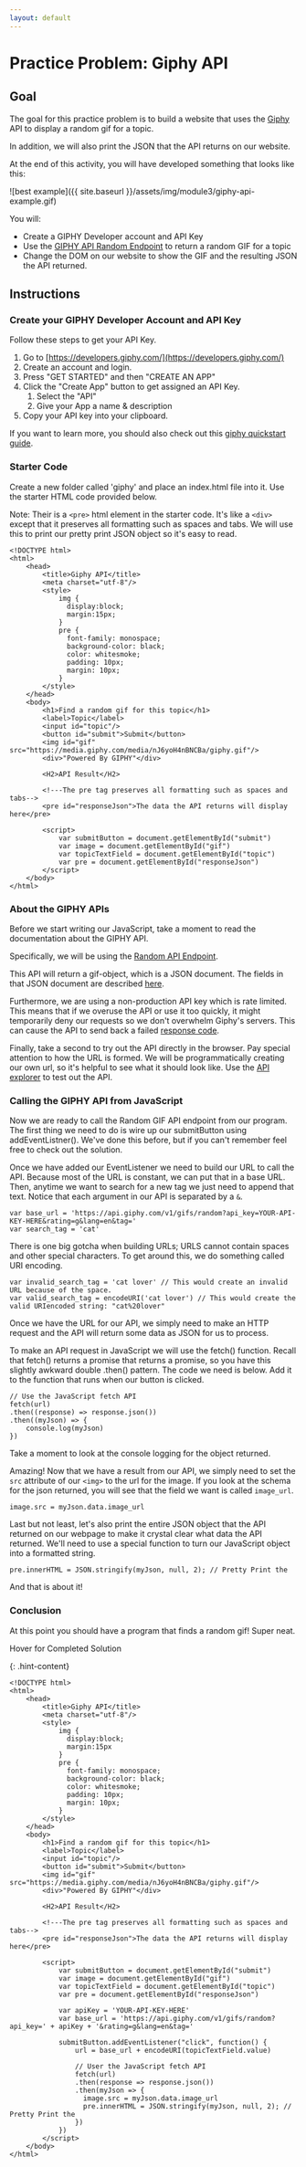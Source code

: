 ```yaml
---
layout: default
---
```


# Practice Problem: Giphy API

## Goal

The goal for this practice problem is to build a website that uses the [Giphy](https://giphy.com/) API to display a random gif for a topic.  

In addition, we will also print the JSON that the API returns on our website.

At the end of this activity, you will have developed something that looks like this:

![best example]({{ site.baseurl }}/assets/img/module3/giphy-api-example.gif)

You will:
- Create a GIPHY Developer account and API Key
- Use the [GIPHY API Random Endpoint](https://developers.giphy.com/docs/api/endpoint#random) to return a random GIF for a topic
- Change the DOM on our website to show the GIF and the resulting JSON the API returned.

## Instructions

### Create your GIPHY Developer Account and API Key
Follow these steps to get your API Key.

1. Go to [https://developers.giphy.com/](https://developers.giphy.com/)
2. Create an account and login.
3. Press "GET STARTED" and then "CREATE AN APP"
4. Click the "Create App" button to get assigned an API Key.  
    1. Select the "API"
    2. Give your App a name & description
5. Copy your API key into your clipboard.

If you want to learn more, you should also check out this [giphy quickstart guide](https://developers.giphy.com/docs/api#quick-start-guide).

### Starter Code
Create a new folder called 'giphy' and place an index.html file into it.  Use the starter HTML code provided below.

Note: Their is a `<pre>` html element in the starter code.  It's like a `<div>` except that it preserves all formatting such as spaces and tabs.  We will use this to print our pretty print JSON object so it's easy to read. 

```
<!DOCTYPE html>
<html>
    <head>
        <title>Giphy API</title>
        <meta charset="utf-8"/>
        <style>
            img {
              display:block;
              margin:15px;
            }
            pre { 
              font-family: monospace; 
              background-color: black;
              color: whitesmoke;
              padding: 10px;
              margin: 10px;
            }
        </style>
    </head>
    <body>
        <h1>Find a random gif for this topic</h1>
        <label>Topic</label>
        <input id="topic"/>
        <button id="submit">Submit</button>
        <img id="gif" src="https://media.giphy.com/media/nJ6yoH4nBNCBa/giphy.gif"/>
        <div>"Powered By GIPHY"</div>

        <H2>API Result</H2>

        <!---The pre tag preserves all formatting such as spaces and tabs-->
        <pre id="responseJson">The data the API returns will display here</pre>

        <script>
            var submitButton = document.getElementById("submit")
            var image = document.getElementById("gif")
            var topicTextField = document.getElementById("topic")
            var pre = document.getElementById("responseJson")
        </script>
    </body>
</html>
```

### About the GIPHY APIs

Before we start writing our JavaScript, take a moment to read the documentation about the GIPHY API.

Specifically, we will be using the [Random API Endpoint](https://developers.giphy.com/docs/api/endpoint#random).

This API will return a gif-object, which is a JSON document.  The fields in that JSON document are described [here](https://developers.giphy.com/docs/api/schema#gif-object).

Furthermore, we are using a non-production API key which is rate limited.  This means that if we overuse the API or use it too quickly, it might temporarily deny our requests so we don't overwhelm Giphy's servers.  This can cause the API to send back a failed [response code](https://developers.giphy.com/docs/api#response-codes).

Finally, take a second to try out the API directly in the browser.  Pay special attention to how the URL is formed.  We will be programmatically creating our own url, so it's helpful to see what it should look like.  Use the [API explorer](https://developers.giphy.com/explorer) to test out the API.

### Calling the GIPHY API from JavaScript

Now we are ready to call the Random GIF API endpoint from our program.  The first thing we need to do is wire up our submitButton using addEventListner().  We've done this before, but if you can't remember feel free to check out the solution.

Once we have added our EventListener we need to build our URL to call the API.  Because most of the URL is constant, we can put that in a base URL.  Then, anytime we want to search for a new tag we just need to append that text.  Notice that each argument in our API is separated by a `&`.

```
var base_url = 'https://api.giphy.com/v1/gifs/random?api_key=YOUR-API-KEY-HERE&rating=g&lang=en&tag='
var search_tag = 'cat'
```

There is one big gotcha when building URLs; URLS cannot contain spaces and other special characters.  To get around this, we do something called URI encoding.

```
var invalid_search_tag = 'cat lover' // This would create an invalid URL because of the space.
var valid_search_tag = encodeURI('cat lover') // This would create the valid URIencoded string: "cat%20lover"
```

Once we have the URL for our API, we simply need to make an HTTP request and the API will return some data as JSON for us to process.

To make an API request in JavaScript we will use the fetch() function. Recall that fetch() returns a promise that returns a promise, so you have this slightly awkward double .then() pattern.  The code we need is below.  Add it to the function that runs when our button is clicked.

```
// Use the JavaScript fetch API
fetch(url)
.then((response) => response.json())
.then((myJson) => {
    console.log(myJson)
})
```

Take a moment to look at the console logging for the object returned.

Amazing!  Now that we have a result from our API, we simply need to set the `src` attribute of our `<img>` to the url for the image.  If you look at the schema for the json returned, you will see that the field we want is called `image_url`.  

```
image.src = myJson.data.image_url
```

Last but not least, let's also print the entire JSON object that the API returned on our webpage to make it crystal clear what data the API returned.  We'll need to use a special function to turn our JavaScript object into a formatted string.

```
pre.innerHTML = JSON.stringify(myJson, null, 2); // Pretty Print the 
```

And that is about it!  


### Conclusion
At this point you should have a program that finds a random gif!  Super neat.

<div class="hint">Hover for Completed Solution</div>

{: .hint-content}

```
<!DOCTYPE html>
<html>
    <head>
        <title>Giphy API</title>
        <meta charset="utf-8"/>
        <style>
            img {
              display:block;
              margin:15px
            }
            pre {
              font-family: monospace; 
              background-color: black;
              color: whitesmoke;
              padding: 10px;
              margin: 10px;
            }
        </style>
    </head>
    <body>
        <h1>Find a random gif for this topic</h1>
        <label>Topic</label>
        <input id="topic"/>
        <button id="submit">Submit</button>
        <img id="gif" src="https://media.giphy.com/media/nJ6yoH4nBNCBa/giphy.gif"/>
        <div>"Powered By GIPHY"</div>

        <H2>API Result</H2>

        <!---The pre tag preserves all formatting such as spaces and tabs-->
        <pre id="responseJson">The data the API returns will display here</pre>

        <script>
            var submitButton = document.getElementById("submit")
            var image = document.getElementById("gif")
            var topicTextField = document.getElementById("topic")
            var pre = document.getElementById("responseJson")

            var apiKey = 'YOUR-API-KEY-HERE'
            var base_url = 'https://api.giphy.com/v1/gifs/random?api_key=' + apiKey + '&rating=g&lang=en&tag='
            
            submitButton.addEventListener("click", function() {
                url = base_url + encodeURI(topicTextField.value)
                
                // User the JavaScript fetch API
                fetch(url)
                .then(response => response.json())
                .then(myJson => {
                  image.src = myJson.data.image_url
                  pre.innerHTML = JSON.stringify(myJson, null, 2); // Pretty Print the 
                })
            })
        </script>
    </body>
</html>
```